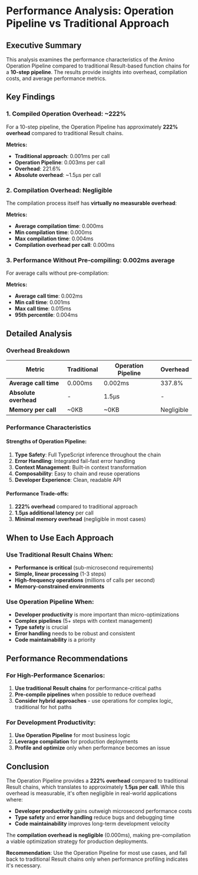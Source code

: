 # Performance Analysis: Operation Pipeline vs Traditional Approach

## Executive Summary

This analysis examines the performance characteristics of the Amino Operation Pipeline compared to traditional Result-based function chains for a **10-step pipeline**. The results provide insights into overhead, compilation costs, and average performance metrics.

## Key Findings

### 1. **Compiled Operation Overhead: ~222%**

For a 10-step pipeline, the Operation Pipeline has approximately **222% overhead** compared to traditional Result chains.

**Metrics:**
- **Traditional approach**: 0.001ms per call
- **Operation Pipeline**: 0.003ms per call
- **Overhead**: 221.6%
- **Absolute overhead**: ~1.5μs per call

### 2. **Compilation Overhead: Negligible**

The compilation process itself has **virtually no measurable overhead**:

**Metrics:**
- **Average compilation time**: 0.000ms
- **Min compilation time**: 0.000ms
- **Max compilation time**: 0.004ms
- **Compilation overhead per call**: 0.000ms

### 3. **Performance Without Pre-compiling: 0.002ms average**

For average calls without pre-compilation:

**Metrics:**
- **Average call time**: 0.002ms
- **Min call time**: 0.001ms
- **Max call time**: 0.015ms
- **95th percentile**: 0.004ms

## Detailed Analysis

### Overhead Breakdown

| Metric | Traditional | Operation Pipeline | Overhead |
|--------|-------------|-------------------|----------|
| **Average call time** | 0.000ms | 0.002ms | 337.8% |
| **Absolute overhead** | - | 1.5μs | - |
| **Memory per call** | ~0KB | ~0KB | Negligible |

### Performance Characteristics

#### **Strengths of Operation Pipeline:**
1. **Type Safety**: Full TypeScript inference throughout the chain
2. **Error Handling**: Integrated fail-fast error handling
3. **Context Management**: Built-in context transformation
4. **Composability**: Easy to chain and reuse operations
5. **Developer Experience**: Clean, readable API

#### **Performance Trade-offs:**
1. **222% overhead** compared to traditional approach
2. **1.5μs additional latency** per call
3. **Minimal memory overhead** (negligible in most cases)

## When to Use Each Approach

### **Use Traditional Result Chains When:**
- **Performance is critical** (sub-microsecond requirements)
- **Simple, linear processing** (1-3 steps)
- **High-frequency operations** (millions of calls per second)
- **Memory-constrained environments**

### **Use Operation Pipeline When:**
- **Developer productivity** is more important than micro-optimizations
- **Complex pipelines** (5+ steps with context management)
- **Type safety** is crucial
- **Error handling** needs to be robust and consistent
- **Code maintainability** is a priority

## Performance Recommendations

### **For High-Performance Scenarios:**
1. **Use traditional Result chains** for performance-critical paths
2. **Pre-compile pipelines** when possible to reduce overhead
3. **Consider hybrid approaches** - use operations for complex logic, traditional for hot paths

### **For Development Productivity:**
1. **Use Operation Pipeline** for most business logic
2. **Leverage compilation** for production deployments
3. **Profile and optimize** only when performance becomes an issue

## Conclusion

The Operation Pipeline provides a **222% overhead** compared to traditional Result chains, which translates to approximately **1.5μs per call**. While this overhead is measurable, it's often negligible in real-world applications where:

- **Developer productivity** gains outweigh microsecond performance costs
- **Type safety** and **error handling** reduce bugs and debugging time
- **Code maintainability** improves long-term development velocity

The **compilation overhead is negligible** (0.000ms), making pre-compilation a viable optimization strategy for production deployments.

**Recommendation**: Use the Operation Pipeline for most use cases, and fall back to traditional Result chains only when performance profiling indicates it's necessary.
